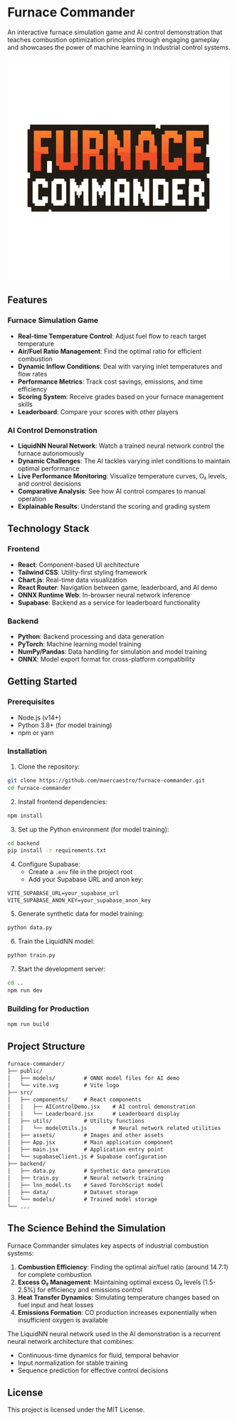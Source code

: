 # Furnace Commander

An interactive furnace simulation game and AI control demonstration that teaches combustion optimization principles through engaging gameplay and showcases the power of machine learning in industrial control systems.

![Furnace Commander](/src/assets/logo_fc.png)

## Features

### Furnace Simulation Game
- **Real-time Temperature Control**: Adjust fuel flow to reach target temperature
- **Air/Fuel Ratio Management**: Find the optimal ratio for efficient combustion
- **Dynamic Inflow Conditions**: Deal with varying inlet temperatures and flow rates
- **Performance Metrics**: Track cost savings, emissions, and time efficiency
- **Scoring System**: Receive grades based on your furnace management skills
- **Leaderboard**: Compare your scores with other players

### AI Control Demonstration
- **LiquidNN Neural Network**: Watch a trained neural network control the furnace autonomously
- **Dynamic Challenges**: The AI tackles varying inlet conditions to maintain optimal performance
- **Live Performance Monitoring**: Visualize temperature curves, O₂ levels, and control decisions
- **Comparative Analysis**: See how AI control compares to manual operation
- **Explainable Results**: Understand the scoring and grading system

## Technology Stack

### Frontend
- **React**: Component-based UI architecture
- **Tailwind CSS**: Utility-first styling framework
- **Chart.js**: Real-time data visualization
- **React Router**: Navigation between game, leaderboard, and AI demo
- **ONNX Runtime Web**: In-browser neural network inference
- **Supabase**: Backend as a service for leaderboard functionality

### Backend
- **Python**: Backend processing and data generation
- **PyTorch**: Machine learning model training
- **NumPy/Pandas**: Data handling for simulation and model training
- **ONNX**: Model export format for cross-platform compatibility

## Getting Started

### Prerequisites
- Node.js (v14+)
- Python 3.8+ (for model training)
- npm or yarn

### Installation

1. Clone the repository:
```bash
git clone https://github.com/maercaestro/furnace-commander.git
cd furnace-commander
```

2. Install frontend dependencies:
```bash
npm install
```

3. Set up the Python environment (for model training):
```bash
cd backend
pip install -r requirements.txt
```

4. Configure Supabase:
   - Create a `.env` file in the project root
   - Add your Supabase URL and anon key:
```
VITE_SUPABASE_URL=your_supabase_url
VITE_SUPABASE_ANON_KEY=your_supabase_anon_key
```

5. Generate synthetic data for model training:
```bash
python data.py
```

6. Train the LiquidNN model:
```bash
python train.py
```

7. Start the development server:
```bash
cd ..
npm run dev
```

### Building for Production

```bash
npm run build
```

## Project Structure

```
furnace-commander/
├── public/
│   ├── models/         # ONNX model files for AI demo
│   └── vite.svg        # Vite logo
├── src/
│   ├── components/     # React components
│   │   ├── AIControlDemo.jsx    # AI control demonstration
│   │   └── Leaderboard.jsx      # Leaderboard display
│   ├── utils/          # Utility functions
│   │   └── modelUtils.js        # Neural network related utilities
│   ├── assets/         # Images and other assets
│   ├── App.jsx         # Main application component
│   ├── main.jsx        # Application entry point
│   └── supabaseClient.js # Supabase configuration
├── backend/
│   ├── data.py         # Synthetic data generation
│   ├── train.py        # Neural network training
│   ├── lnn_model.ts    # Saved TorchScript model
│   ├── data/           # Dataset storage
│   └── models/         # Trained model storage
└── ...
```

## The Science Behind the Simulation

Furnace Commander simulates key aspects of industrial combustion systems:

1. **Combustion Efficiency**: Finding the optimal air/fuel ratio (around 14.7:1) for complete combustion
2. **Excess O₂ Management**: Maintaining optimal excess O₂ levels (1.5-2.5%) for efficiency and emissions control 
3. **Heat Transfer Dynamics**: Simulating temperature changes based on fuel input and heat losses
4. **Emissions Formation**: CO production increases exponentially when insufficient oxygen is available

The LiquidNN neural network used in the AI demonstration is a recurrent neural network architecture that combines:
- Continuous-time dynamics for fluid, temporal behavior
- Input normalization for stable training
- Sequence prediction for effective control decisions

## License

This project is licensed under the MIT License.
